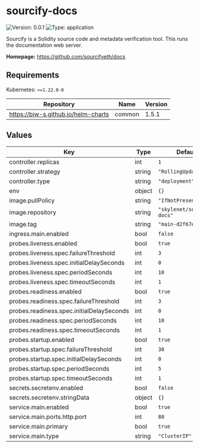 # sourcify-docs

![Version: 0.0.1](https://img.shields.io/badge/Version-0.0.1-informational?style=flat-square) ![Type: application](https://img.shields.io/badge/Type-application-informational?style=flat-square)

Sourcify is a Solidity source code and metadata verification tool. This runs the documentation web server.

**Homepage:** <https://github.com/sourcifyeth/docs>

## Requirements

Kubernetes: `>=1.22.0-0`

| Repository | Name | Version |
|------------|------|---------|
| https://bjw-s.github.io/helm-charts | common | 1.5.1 |

## Values

| Key | Type | Default | Description |
|-----|------|---------|-------------|
| controller.replicas | int | `1` |  |
| controller.strategy | string | `"RollingUpdate"` |  |
| controller.type | string | `"deployment"` |  |
| env | object | `{}` |  |
| image.pullPolicy | string | `"IfNotPresent"` |  |
| image.repository | string | `"skylenet/sourcify-docs"` |  |
| image.tag | string | `"main-d2f67ed"` |  |
| ingress.main.enabled | bool | `false` |  |
| probes.liveness.enabled | bool | `true` |  |
| probes.liveness.spec.failureThreshold | int | `3` |  |
| probes.liveness.spec.initialDelaySeconds | int | `0` |  |
| probes.liveness.spec.periodSeconds | int | `10` |  |
| probes.liveness.spec.timeoutSeconds | int | `1` |  |
| probes.readiness.enabled | bool | `true` |  |
| probes.readiness.spec.failureThreshold | int | `3` |  |
| probes.readiness.spec.initialDelaySeconds | int | `0` |  |
| probes.readiness.spec.periodSeconds | int | `10` |  |
| probes.readiness.spec.timeoutSeconds | int | `1` |  |
| probes.startup.enabled | bool | `true` |  |
| probes.startup.spec.failureThreshold | int | `30` |  |
| probes.startup.spec.initialDelaySeconds | int | `0` |  |
| probes.startup.spec.periodSeconds | int | `5` |  |
| probes.startup.spec.timeoutSeconds | int | `1` |  |
| secrets.secretenv.enabled | bool | `false` |  |
| secrets.secretenv.stringData | object | `{}` |  |
| service.main.enabled | bool | `true` |  |
| service.main.ports.http.port | int | `80` |  |
| service.main.primary | bool | `true` |  |
| service.main.type | string | `"ClusterIP"` |  |
